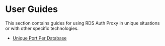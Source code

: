 # User Guides

This section contains guides for using RDS Auth Proxy in unique situations or with other specific technologies. 


- [Unique Port Per Database](./unique_port_per_db.md)
